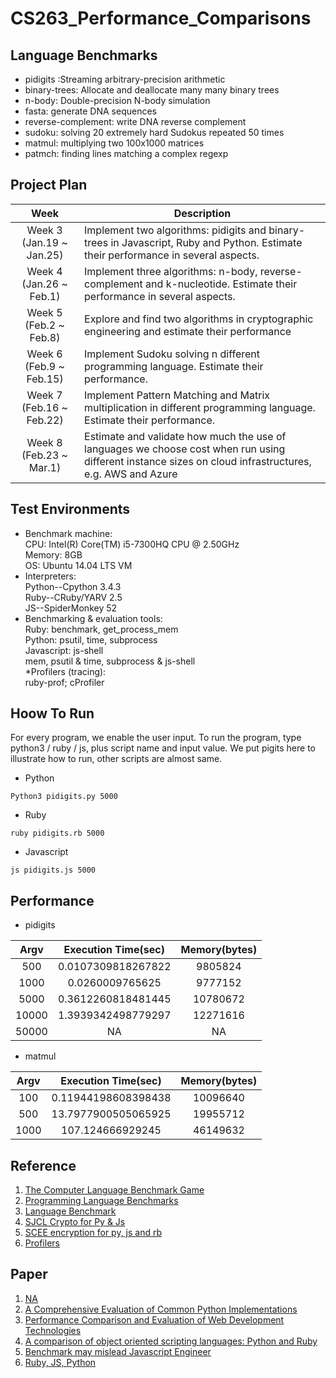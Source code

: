# CS263_Performance_Comparisons

## Language Benchmarks
* pidigits :Streaming arbitrary-precision arithmetic
* binary-trees: Allocate and deallocate many many binary trees
* n-body: Double-precision N-body simulation
* fasta: generate DNA sequences
* reverse-complement: write DNA reverse complement
* sudoku: solving 20 extremely hard Sudokus repeated 50 times
* matmul: multiplying two 100x1000 matrices 
* patmch: finding lines matching a complex regexp

## Project Plan
| Week          | Description           | 
| :----: | -------------|
| Week 3 (Jan.19 ~ Jan.25)      | Implement two algorithms: pidigits and binary-trees in Javascript, Ruby and Python. Estimate their performance in several aspects. |
| Week 4 (Jan.26 ~ Feb.1)      | Implement three algorithms: n-body, reverse-complement and k-nucleotide. Estimate their performance in several aspects.      | 
| Week 5 (Feb.2 ~ Feb.8) | Explore and find two algorithms in cryptographic engineering and estimate their performance      |
| Week 6 (Feb.9 ~ Feb.15) | Implement Sudoku solving n different programming language. Estimate their performance.      |
| Week 7 (Feb.16 ~ Feb.22) | Implement Pattern Matching and Matrix multiplication in different programming language. Estimate their performance.    |
| Week 8 (Feb.23 ~ Mar.1) | Estimate and validate how much the use of languages we choose cost when run using different instance sizes on cloud infrastructures, e.g. AWS and Azure   |

## Test Environments 
* Benchmark machine:<br />
CPU: Intel(R) Core(TM) i5-7300HQ CPU @ 2.50GHz<br />
  Memory: 8GB<br />
  OS: Ubuntu 14.04 LTS VM<br />
* Interpreters:<br />
  Python--Cpython 3.4.3<br />
  Ruby--CRuby/YARV 2.5<br />
  JS--SpiderMonkey 52<br />
* Benchmarking & evaluation tools: <br />
  Ruby: benchmark, get_process_mem<br />
  Python: psutil, time, subprocess<br />
  Javascript: js-shell <br />
  mem, psutil & time, subprocess & js-shell<br />
*Profilers (tracing):  <br />
  ruby-prof; cProfiler<br />


## Hoow To Run
For every program, we enable the user input. To run the program, type python3 / ruby / js, plus script name and input value.
We put pigits here to illustrate how to run, other scripts are almost same.
* Python
```
Python3 pidigits.py 5000
```
* Ruby
```
ruby pidigits.rb 5000
```
* Javascript
```
js pidigits.js 5000
```


## Performance
* pidigits

| Argv | Execution Time(sec) | Memory(bytes) |
| :---: | :----: | :-------: |
| 500 | 0.0107309818267822  | 9805824  |
|1000 | 0.0260009765625     | 9777152 |
|5000 | 0.3612260818481445  | 10780672 |
|10000| 1.3939342498779297  | 12271616 |
|50000| NA | NA|


* matmul

| Argv | Execution Time(sec) | Memory(bytes) |
| :---: | :----: | :-------: |
| 100 | 0.11944198608398438  | 10096640  |
| 500 | 13.7977900505065925     | 19955712 |
|1000 |   107.124666929245   |  46149632  |

## Reference
1. [The Computer Language Benchmark Game](https://benchmarksgame-team.pages.debian.net/benchmarksgame/)
2. [Programming Language Benchmarks](https://attractivechaos.github.io/plb/)
3. [Language Benchmark](http://www.bioinformatics.org/benchmark/)
4. [SJCL Crypto for Py & Js](https://github.com/berlincode/sjcl)
5. [SCEE encryption for py, js and rb](https://github.com/luke-park/SecureCompatibleEncryptionExamples)
6. [Profilers](https://jvns.ca/blog/2017/12/17/how-do-ruby---python-profilers-work-/)
## Paper
1. [NA](http://delivery.acm.org/10.1145/2740000/2738614/p103-rohou.pdf?ip=169.231.54.24&id=2738614&acc=ACTIVE%20SERVICE&key=CA367851C7E3CE77%2E022A0CC51A76093F%2E4D4702B0C3E38B35%2E4D4702B0C3E38B35&__acm__=1551066458_a6dbeef3b3303d0c99121ee80fa1c85e)
2. [A Comprehensive Evaluation of Common Python Implementations](https://ieeexplore.ieee.org/abstract/document/6879048)
3. [Performance Comparison and Evaluation of Web Development Technologies](https://ieeexplore.ieee.org/stamp/stamp.jsp?tp=&arnumber=7023652&tag=1)
4. [A comparison of object oriented scripting languages: Python and Ruby](http://115.78.133.167:81/bitstream/TVHG_07113876976/1517/1/idoc.vn_a-comparison-of-object-oriented-scripting-languages-python-and-ruby.pdf)
5. [Benchmark may mislead Javascript Engineer](https://www.microsoft.com/en-us/research/publication/jsmeter-characterizing-real-world-behavior-of-javascript-programs/)
6. [Ruby, JS, Python](https://stackoverflow.com/questions/5168718/what-blocks-ruby-python-to-get-javascript-v8-speed)


